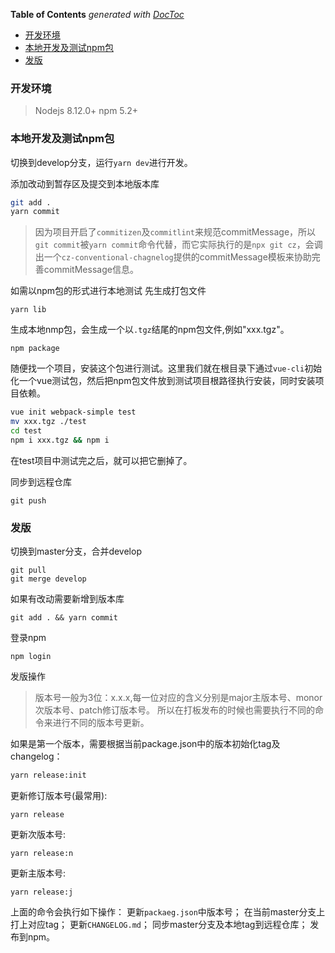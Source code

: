 <!-- START doctoc generated TOC please keep comment here to allow auto update -->
<!-- DON'T EDIT THIS SECTION, INSTEAD RE-RUN doctoc TO UPDATE -->
**Table of Contents**  *generated with [DocToc](https://github.com/thlorenz/doctoc)*

- [开发环境](#%e5%bc%80%e5%8f%91%e7%8e%af%e5%a2%83)
- [本地开发及测试npm包](#%e6%9c%ac%e5%9c%b0%e5%bc%80%e5%8f%91%e5%8f%8a%e6%b5%8b%e8%af%95npm%e5%8c%85)
- [发版](#%e5%8f%91%e7%89%88)

<!-- END doctoc generated TOC please keep comment here to allow auto update -->


### 开发环境

> Nodejs 8.12.0+
> npm 5.2+

### 本地开发及测试npm包

切换到develop分支，运行`yarn dev`进行开发。

添加改动到暂存区及提交到本地版本库
```bash
git add .
yarn commit
```
> 因为项目开启了`commitizen`及`commitlint`来规范commitMessage，所以`git commit`被`yarn commit`命令代替，而它实际执行的是`npx git cz`，会调出一个`cz-conventional-chagnelog`提供的commitMessage模板来协助完善commitMessage信息。

如需以npm包的形式进行本地测试
先生成打包文件
```
yarn lib
```

生成本地nmp包，会生成一个以`.tgz`结尾的npm包文件,例如"xxx.tgz"。
```
npm package
```

随便找一个项目，安装这个包进行测试。这里我们就在根目录下通过`vue-cli`初始化一个vue测试包，然后把npm包文件放到测试项目根路径执行安装，同时安装项目依赖。
```bash
vue init webpack-simple test
mv xxx.tgz ./test
cd test
npm i xxx.tgz && npm i
```

在test项目中测试完之后，就可以把它删掉了。


同步到远程仓库
```
git push
```

### 发版

切换到master分支，合并develop
```
git pull
git merge develop
```

如果有改动需要新增到版本库
```
git add . && yarn commit
```

登录npm
```
npm login
```

发版操作
> 版本号一般为3位：x.x.x,每一位对应的含义分别是major主版本号、monor次版本号、patch修订版本号。
> 所以在打板发布的时候也需要执行不同的命令来进行不同的版本号更新。

如果是第一个版本，需要根据当前package.json中的版本初始化tag及changelog：
```bash
yarn release:init
```

更新修订版本号(最常用):
```
yarn release
```

更新次版本号:
```
yarn release:n
```

更新主版本号:
```
yarn release:j
```

上面的命令会执行如下操作：
更新`packaeg.json`中版本号；
在当前master分支上打上对应tag；
更新`CHANGELOG.md`；
同步master分支及本地tag到远程仓库；
发布到npm。

